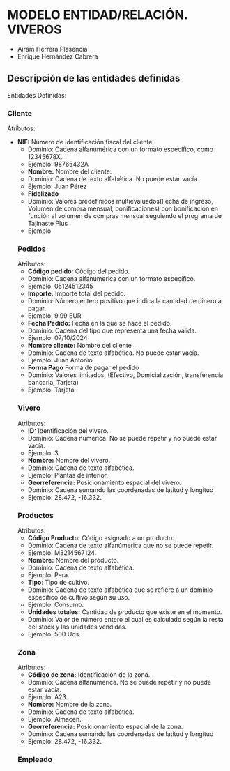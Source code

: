 # MODELO ENTIDAD/RELACIÓN. VIVEROS
- Airam Herrera Plasencia
- Enrique Hernández Cabrera
## Descripción de las entidades definidas
Entidades Definidas:
### Cliente
Atributos:
- **NIF:** Número de identificación fiscal del cliente.
  - Dominio: Cadena alfanumérica con un formato específico, como 12345678X.
  - Ejemplo: 98765432A
  - **Nombre:** Nombre del cliente.
  - Dominio: Cadena de texto alfabética. No puede estar vacía.
  - Ejemplo: Juan Pérez
  - **Fidelizado**
  - Dominio: Valores predefinidos multievaluados(Fecha de ingreso, Volumen de compra mensual, bonificaciones) con bonificación en función al volumen de compras mensual seguiendo el programa de Tajinaste Plus
  - Ejemplo
  ### Pedidos
  Atributos:
  - **Código pedido:** Còdigo del pedido.
  - Dominio: Cadena alfanúmerica con un formato específico.
  - Ejemplo: 05124512345
  - **Importe:** Importe total del pedido.
  - Dominio: Número entero positivo que indica la cantidad de dinero a pagar.
  - Ejemplo: 9.99 EUR
  - **Fecha Pedido:** Fecha en la que se hace el pedido.
  - Dominio: Cadena del tipo que representa una fecha válida.
  - Ejemplo: 07/10/2024
  - **Nombre cliente:** Nombre del cliente
  - Dominio: Cadena de texto alfabética. No puede estar vacía.
  - Ejemplo: Juan Antonio
  - **Forma Pago** Forma de pagar el pedido
  - Dominio: Valores limitados, (Efectivo, Domicialización, transferencia bancaria, Tarjeta)
  - Ejemplo: Tarjeta
  ### Vivero
  Atributos:
  -  **ID:** Identificación del vivero.
  - Dominio: Cadena númerica. No se puede repetir y no puede estar vacía.
  - Ejemplo: 3.
  - **Nombre:** Nombre del vivero.
  - Dominio: Cadena de texto alfabética.
  - Ejemplo: Plantas de interior.
  - **Georreferencia:** Posicionamiento espacial del vivero.
  - Dominio: Cadena sumando las coordenadas de latitud y longitud
  - Ejemplo: 28.472, -16.332.  
  ### Productos
  Atributos:
  - **Código Producto:** Código asignado a un producto.
  - Dominio: Cadena de texto alfanúmerica que no se puede repetir.
  - Ejemplo: M3214567124.
  - **Nombre:** Nombre del producto.
  - Dominio: Cadena de texto alfabética.
  - Ejemplo: Pera.
  - **Tipo**: Tipo de cultivo.
  - Dominio: Cadena de texto alfabética que se refiere a un dominio específico de cultivo según su uso.
  - Ejemplo: Consumo.
  - **Unidades totales:** Cantidad de producto que existe en el momento.
  - Dominio: Valor de número entero el cual es calculado según la resta del stock y las unidades vendidas.
  - Ejemplo: 500 Uds. 
  ### Zona
  Atributos:
   - **Código de zona:** Identificación de la zona.
  - Dominio: Cadena alfanúmerica. No se puede repetir y no puede estar vacía.
  - Ejemplo: A23.
  - **Nombre:** Nombre de la zona.
  - Dominio: Cadena de texto alfabética.
  - Ejemplo: Almacen.
  - **Georreferencia:** Posicionamiento espacial de la zona.
  - Dominio: Cadena sumando las coordenadas de latitud y longitud
  - Ejemplo: 28.472, -16.332.
  ### Empleado
  
